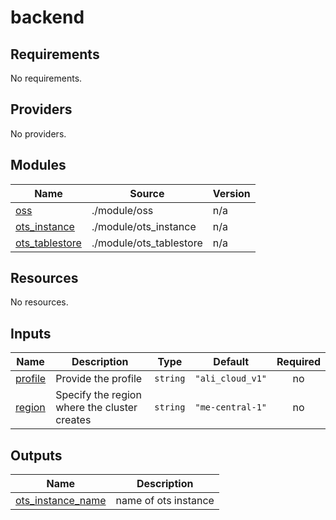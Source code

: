 # backend

<!-- BEGINNING OF PRE-COMMIT-TERRAFORM DOCS HOOK -->
## Requirements

No requirements.

## Providers

No providers.

## Modules

| Name | Source | Version |
|------|--------|---------|
| <a name="module_oss"></a> [oss](#module\_oss) | ./module/oss | n/a |
| <a name="module_ots_instance"></a> [ots\_instance](#module\_ots\_instance) | ./module/ots_instance | n/a |
| <a name="module_ots_tablestore"></a> [ots\_tablestore](#module\_ots\_tablestore) | ./module/ots_tablestore | n/a |

## Resources

No resources.

## Inputs

| Name | Description | Type | Default | Required |
|------|-------------|------|---------|:--------:|
| <a name="input_profile"></a> [profile](#input\_profile) | Provide the profile | `string` | `"ali_cloud_v1"` | no |
| <a name="input_region"></a> [region](#input\_region) | Specify the region where the cluster creates | `string` | `"me-central-1"` | no |

## Outputs

| Name | Description |
|------|-------------|
| <a name="output_ots_instance_name"></a> [ots\_instance\_name](#output\_ots\_instance\_name) | name of ots instance |
<!-- END OF PRE-COMMIT-TERRAFORM DOCS HOOK -->
